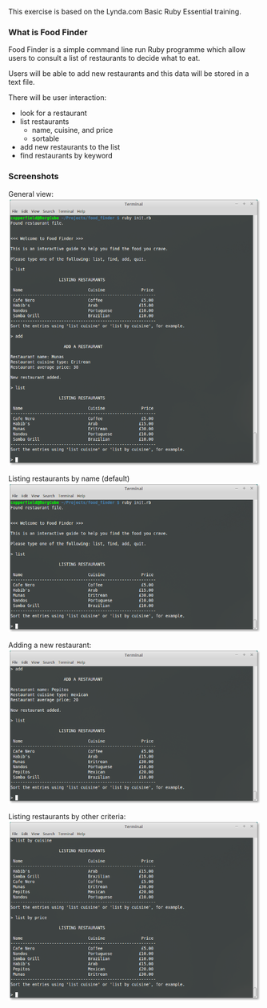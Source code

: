 This exercise is based on the Lynda.com Basic Ruby Essential training.

### What is Food Finder

Food Finder is a simple command line run Ruby programme which allow users to consult a list of restaurants to decide what to eat. 

Users will be able to add new restaurants and this data will be stored in a text file.

There will be user interaction: 
  * look for a restaurant
  * list restaurants
    * name, cuisine, and price
    * sortable
  * add new restaurants to the list
  * find restaurants by keyword

### Screenshots

General view:
![image](https://raw.githubusercontent.com/charlesdebarros/Food-Finder/master/lib/support/food_finder_1.png)

Listing restaurants by name (default)
![image](https://raw.githubusercontent.com/charlesdebarros/Food-Finder/master/lib/support/food_finder_list.png)

Adding a new restaurant:
![image](https://raw.githubusercontent.com/charlesdebarros/Food-Finder/master/lib/support/food_finder_add.png)

Listing restaurants by other criteria:
![image](https://raw.githubusercontent.com/charlesdebarros/Food-Finder/master/lib/support/food_finder_list_by.png)
